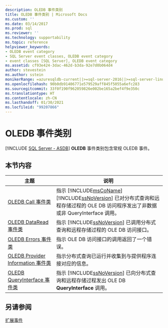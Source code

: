 ```yaml
---
description: OLEDB 事件类别
title: OLEDB 事件类别 | Microsoft Docs
ms.custom: ''
ms.date: 03/14/2017
ms.prod: sql
ms.reviewer: ''
ms.technology: supportability
ms.topic: reference
helpviewer_keywords:
- OLEDB event category
- SQL Server event classes, OLEDB event category
- event classes [SQL Server], OLEDB event category
ms.assetid: cf93e424-3dac-462d-b3da-92e7d0b064d4
author: stevestein
ms.author: sstein
monikerRange: =azuresqldb-current||>=sql-server-2016||>=sql-server-linux-2017||=azuresqldb-mi-current
ms.openlocfilehash: 90b0db91406771e579529aff845f5055a6efc283
ms.sourcegitcommit: 33f0f190f962059826e002be165a2bef4f9e350c
ms.translationtype: HT
ms.contentlocale: zh-CN
ms.lasthandoff: 01/30/2021
ms.locfileid: "99207866"
---
```

# <a name="oledb-event-category"></a>OLEDB 事件类别
[!INCLUDE [SQL Server - ASDB](../../includes/applies-to-version/sql-asdb.md)]
  **OLEDB** 事件类别包含常规 OLEDB 事件。  
  
## <a name="in-this-section"></a>本节内容  
  
|主题|说明|  
|-----------|-----------------|  
|[OLEDB Call 事件类](../../relational-databases/event-classes/oledb-call-event-class.md)|指示 [!INCLUDE[msCoName](../../includes/msconame-md.md)] [!INCLUDE[ssNoVersion](../../includes/ssnoversion-md.md)] 已对分布式查询和远程存储过程的 OLE DB 访问程序发出了非数据或非 QueryInterface 调用。|  
|[OLEDB DataRead 事件类](../../relational-databases/event-classes/oledb-dataread-event-class.md)|指示 [!INCLUDE[ssNoVersion](../../includes/ssnoversion-md.md)] 已调用分布式查询和远程存储过程的 OLE DB 访问接口。|  
|[OLEDB Errors 事件类](../../relational-databases/event-classes/oledb-errors-event-class.md)|指示 OLE DB 访问接口的调用返回了一个错误。|  
|[OLEDB Provider Information 事件类](../../relational-databases/event-classes/oledb-provider-information-event-class.md)|指示分布式查询已运行并收集到与提供程序连接对应的信息。|  
|[OLEDB QueryInterface 事件类](../../relational-databases/event-classes/oledb-queryinterface-event-class.md)|指示 [!INCLUDE[ssNoVersion](../../includes/ssnoversion-md.md)] 已向分布式查询和远程存储过程发出 OLE DB **QueryInterface** 调用。|  
  
## <a name="see-also"></a>另请参阅  
 [扩展事件](../../relational-databases/extended-events/extended-events.md)  
  
  
